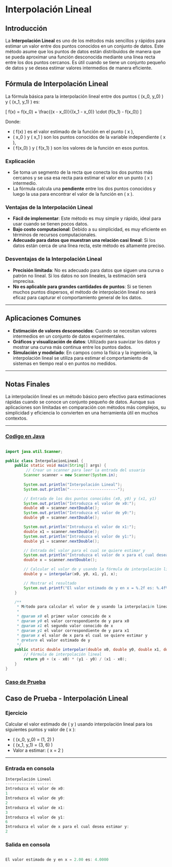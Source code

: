 # **Interpolación Lineal**

## **Introducción**

La **Interpolación Lineal** es uno de los métodos más sencillos y rápidos para estimar un valor entre dos puntos conocidos en un conjunto de datos. Este método asume que los puntos de datos están distribuidos de manera que se pueda aproximar una función desconocida mediante una línea recta entre los dos puntos cercanos. Es útil cuando se tiene un conjunto pequeño de datos y se desea estimar valores intermedios de manera eficiente.

## **Fórmula de Interpolación Lineal**

La fórmula básica para la interpolación lineal entre dos puntos \( (x_0, y_0) \) y \( (x_1, y_1) \) es:

\[
f(x) = f(x_0) + \frac{(x - x_0)}{(x_1 - x_0)} \cdot (f(x_1) - f(x_0))
\]

Donde:
- \( f(x) \) es el valor estimado de la función en el punto \( x \),
- \( x_0 \) y \( x_1 \) son los puntos conocidos de la variable independiente \( x \),
- \( f(x_0) \) y \( f(x_1) \) son los valores de la función en esos puntos.

### **Explicación**

- Se toma un segmento de la recta que conecta los dos puntos más cercanos y se usa esa recta para estimar el valor en un punto \( x \) intermedio.
- La fórmula calcula una **pendiente** entre los dos puntos conocidos y luego la usa para encontrar el valor de la función en \( x \).

### **Ventajas de la Interpolación Lineal**
- **Fácil de implementar**: Este método es muy simple y rápido, ideal para usar cuando se tienen pocos datos.
- **Bajo costo computacional**: Debido a su simplicidad, es muy eficiente en términos de recursos computacionales.
- **Adecuado para datos que muestran una relación casi lineal**: Si los datos están cerca de una línea recta, este método es altamente preciso.

### **Desventajas de la Interpolación Lineal**
- **Precisión limitada**: No es adecuado para datos que siguen una curva o patrón no lineal. Si los datos no son lineales, la estimación será imprecisa.
- **No es aplicable para grandes cantidades de puntos**: Si se tienen muchos puntos dispersos, el método de interpolación lineal no será eficaz para capturar el comportamiento general de los datos.

---

## **Aplicaciones Comunes**
- **Estimación de valores desconocidos**: Cuando se necesitan valores intermedios en un conjunto de datos experimentales.
- **Gráficos y visualización de datos**: Utilizado para suavizar los datos y mostrar una curva más continua entre los puntos dados.
- **Simulación y modelado**: En campos como la física y la ingeniería, la interpolación lineal se utiliza para estimar el comportamiento de sistemas en tiempo real o en puntos no medidos.

---

## **Notas Finales**
La interpolación lineal es un método básico pero efectivo para estimaciones rápidas cuando se conoce un conjunto pequeño de datos. Aunque sus aplicaciones son limitadas en comparación con métodos más complejos, su simplicidad y eficiencia lo convierten en una herramienta útil en muchos contextos.

---

### [Codigo en Java](InterpolacionLineal.java)

```java

import java.util.Scanner;

public class InterpolacionLineal {
    public static void main(String[] args) {
         // Crear un scanner para leer la entrada del usuario
        Scanner scanner = new Scanner(System.in);
        
        System.out.println("Interpolación Lineal");
        System.out.println("---------------------");

        // Entrada de los dos puntos conocidos (x0, y0) y (x1, y1)
        System.out.println("Introduzca el valor de x0:");
        double x0 = scanner.nextDouble();
        System.out.println("Introduzca el valor de y0:");
        double y0 = scanner.nextDouble();

        System.out.println("Introduzca el valor de x1:");
        double x1 = scanner.nextDouble();
        System.out.println("Introduzca el valor de y1:");
        double y1 = scanner.nextDouble();

        // Entrada del valor para el cual se quiere estimar y
        System.out.println("Introduzca el valor de x para el cual desea estimar y:");
        double x = scanner.nextDouble();

        // Calcular el valor de y usando la fórmula de interpolación lineal
        double y = interpolar(x0, y0, x1, y1, x);

        // Mostrar el resultado
        System.out.printf("El valor estimado de y en x = %.2f es: %.4f%n", x, y);
    }

    /**
     * Método para calcular el valor de y usando la interpolación lineal.
     * 
     * @param x0 el primer valor conocido de x
     * @param y0 el valor correspondiente de y para x0
     * @param x1 el segundo valor conocido de x
     * @param y1 el valor correspondiente de y para x1
     * @param x el valor de x para el cual se quiere estimar y
     * @return el valor estimado de y
     */
    public static double interpolar(double x0, double y0, double x1, double y1, double x) {
        // Fórmula de interpolación lineal
        return y0 + (x - x0) * (y1 - y0) / (x1 - x0);
    }
}

```

### [Caso de Prueba](Casos_de_Prueba.md) 

## Caso de Prueba - Interpolación Lineal

### **Ejercicio**

Calcular el valor estimado de \( y \) usando interpolación lineal para los siguientes puntos y valor de \( x \):

- \( (x_0, y_0) = (1, 2) \)
- \( (x_1, y_1) = (3, 6) \)
- Valor a estimar: \( x = 2 \)

---

### **Entrada en consola**

```java
Interpolación Lineal
---------------------
Introduzca el valor de x0:
1
Introduzca el valor de y0:
2
Introduzca el valor de x1:
3
Introduzca el valor de y1:
6
Introduzca el valor de x para el cual desea estimar y:
2
```

### **Salida en consola**

```java

El valor estimado de y en x = 2.00 es: 4.0000

```